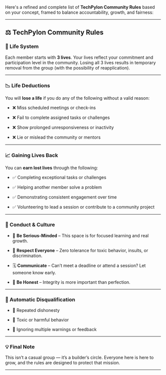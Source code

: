Here's a refined and complete list of **TechPylon Community Rules** based on your concept, framed to balance accountability, growth, and fairness:

---

## ⚖️ TechPylon Community Rules

### 🔄 Life System

Each member starts with **3 lives**. Your lives reflect your commitment and participation level in the community. Losing all 3 lives results in temporary removal from the group (with the possibility of reapplication).

---

### 📉 Life Deductions

You will **lose a life** if you do any of the following without a valid reason:

- ❌ Miss scheduled meetings or check-ins
    
- ❌ Fail to complete assigned tasks or challenges
    
- ❌ Show prolonged unresponsiveness or inactivity
    
- ❌ Lie or mislead the community or mentors
    

---

### 📈 Gaining Lives Back

You can **earn lost lives** through the following:

- ✅ Completing exceptional tasks or challenges
    
- ✅ Helping another member solve a problem
    
- ✅ Demonstrating consistent engagement over time
    
- ✅ Volunteering to lead a session or contribute to a community project
    

---

### 👥 Conduct & Culture

- 🧠 **Be Serious-Minded** – This space is for focused learning and real growth.
    
- 🤝 **Respect Everyone** – Zero tolerance for toxic behavior, insults, or discrimination.
    
- 🗓️ **Communicate** – Can’t meet a deadline or attend a session? Let someone know early.
    
- 🧭 **Be Honest** – Integrity is more important than perfection.
    

---

### 🛑 Automatic Disqualification

- 🚫 Repeated dishonesty
    
- 🚫 Toxic or harmful behavior
    
- 🚫 Ignoring multiple warnings or feedback
    

---

### 💡 Final Note

This isn’t a casual group — it’s a builder’s circle. Everyone here is here to grow, and the rules are designed to protect that mission.

---